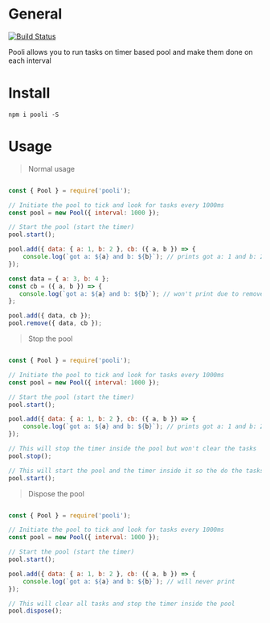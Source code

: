 # General

[![Build Status](https://travis-ci.org/shlomisas/pooli.svg?branch=master)](https://travis-ci.org/shlomisas/pooli)

Pooli allows you to run tasks on timer based pool and make them done on each interval

# Install

`npm i pooli -S`

# Usage

> Normal usage

```javascript

const { Pool } = require('pooli');

// Initiate the pool to tick and look for tasks every 1000ms
const pool = new Pool({ interval: 1000 });

// Start the pool (start the timer)
pool.start();

pool.add({ data: { a: 1, b: 2 }, cb: ({ a, b }) => {
    console.log(`got a: ${a} and b: ${b}`); // prints got a: 1 and b: 2
});

const data = { a: 3, b: 4 };
const cb = ({ a, b }) => {
   console.log(`got a: ${a} and b: ${b}`); // won't print due to remove below
};

pool.add({ data, cb });
pool.remove({ data, cb });

```

> Stop the pool

```javascript

const { Pool } = require('pooli');

// Initiate the pool to tick and look for tasks every 1000ms
const pool = new Pool({ interval: 1000 });

// Start the pool (start the timer)
pool.start();

pool.add({ data: { a: 1, b: 2 }, cb: ({ a, b }) => {
    console.log(`got a: ${a} and b: ${b}`); // prints got a: 1 and b: 2
});

// This will stop the timer inside the pool but won't clear the tasks
pool.stop();

// This will start the pool and the timer inside it so the do the tasks
pool.start();

```

> Dispose the pool

```javascript

const { Pool } = require('pooli');

// Initiate the pool to tick and look for tasks every 1000ms
const pool = new Pool({ interval: 1000 });

// Start the pool (start the timer)
pool.start();

pool.add({ data: { a: 1, b: 2 }, cb: ({ a, b }) => {
    console.log(`got a: ${a} and b: ${b}`); // will never print
});

// This will clear all tasks and stop the timer inside the pool
pool.dispose();

```

